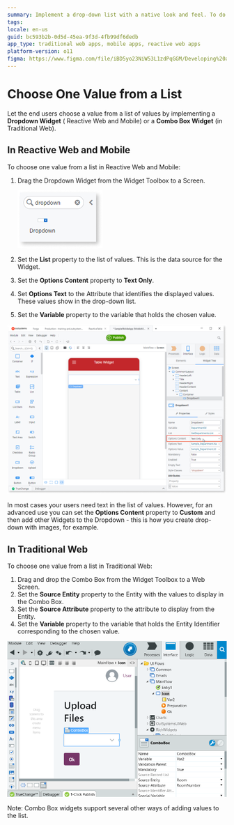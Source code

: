 ```yaml
---
summary: Implement a drop-down list with a native look and feel. To do this, use Dropdown Widget in Mobile and Reactive Web Apps or a Combo Box Widget in Traditional Web Apps.
tags:
locale: en-us
guid: bc593b2b-0d5d-45ea-9f3d-4fb99df6dedb
app_type: traditional web apps, mobile apps, reactive web apps
platform-version: o11
figma: https://www.figma.com/file/iBD5yo23NiW53L1zdPqGGM/Developing%20an%20Application?node-id=199:36
---
```


# Choose One Value from a List

Let the end users choose a value from a list of values by implementing a **Dropdown Widget** ( Reactive Web and Mobile) or a **Combo Box Widget** (in Traditional Web).

## In Reactive Web and Mobile

To choose one value from a list in Reactive Web and Mobile:

1. Drag the Dropdown Widget from the Widget Toolbox to a Screen.
    
    ![Screenshot of the Dropdown Widget in the Service Studio Toolbar for Reactive Web and Mobile Apps](images/dropdown-widget.png "Dropdown Widget in Service Studio Toolbar")

1. Set the **List** property to the list of values. This is the data source for the Widget.
1. Set the **Options Content** property to **Text Only**. 
1. Set **Options Text** to the Attribute that identifies the displayed values. These values show in the drop-down list.
1. Set the **Variable** property to the variable that holds the chosen value.

![Illustration of Dropdown and Combo Box usage in Mobile and Reactive Web applications](images/dropdown-combo-mobile-reactive.png "Dropdown and Combo Box in Mobile and Reactive Web Apps")

In most cases your users need text in the list of values. However, for an advanced use you can set the **Options Content** property to **Custom** and then add other Widgets to the Dropdown - this is how you create drop-down with images, for example. 

## In Traditional Web

To choose one value from a list in Traditional Web:

1. Drag and drop the Combo Box from the Widget Toolbox to a Web Screen. 
1. Set the **Source Entity** property to the Entity with the values to display in the Combo Box.
1. Set the **Source Attribute** property to the attribute to display from the Entity. 
1. Set the **Variable** property to the variable that holds the Entity Identifier corresponding to the chosen value. 

![Example of a Combo Box Widget in a Traditional Web Application screen](images/dropdown-combo-web-app.png "Combo Box in a Traditional Web App")

Note: Combo Box widgets support several other ways of adding values to the list.
